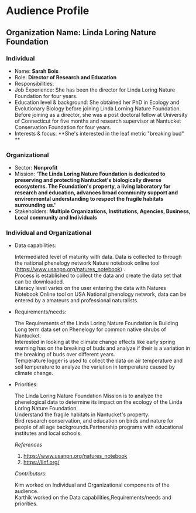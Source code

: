 # Audience Profile 

## Organization Name: Linda Loring Nature Foundation 

### Individual
 * Name: **Sarah Bois** 
 * Role: **Director of Research and Education**
 * Responsibilities: 
 * Job Experience: She has been the director for Linda Loring Nature Foundation for four years. 
 * Education level & background: She obtained her PhD in Ecology and Evolutionary Biology before joining Linda Lorning Nature Foundation. Before joining as a director, she was a post doctoral fellow at University of Connecticut for five months and research supervisor at Nantucket Conservation Foundation for four years. 
 * Interests & focus: **She's interested in the leaf metric "breaking bud" ** 
    
 ### Organizational 
 * Sector: **Nonprofit**
 * Mission: **'The Linda Loring Nature Foundation is dedicated to preserving and protecting Nantucket's biologically diverse ecosystems. The Foundation's property, a living laboratory for research and education, advances broad community support and environmental understanding to respect the fragile habitats surrounding us.'**
 * Stakeholders: **Multiple Organizations, Institutions, Agencies, Business, Local community and Individuals** 
 
 ### Individual and Organizational 
 * Data capabilities: 
 
   Intermediated level of maturity with data. Data is collected to through the national phenelogy network Nature notebook online tool   (https://www.usanpn.org/natures_notebook) .<br/>
   Process is established to collect the data and create the data set that can be downloaded.<br/>
   Literacy level varies on the user entering the data with Natures Notebook Online tool on USA National phenology network, data can be entered by a amateurs and professional naturalists.<br/>
   
 * Requirements/needs: 
 
   The Requirements of the Linda Loring Nature Foundation is Building Long term data set on Phenelogy for common native shrubs of  Nantucket.<br/>
   Interested in looking at the climate change effects like early spring warming has on the breaking of buds and analyze if their is a variation in the breaking of buds over different years.<br/>
   Temperature logger is used to collect the data on air temperature and soil temperature to analyze the variation in temperature caused by climate change.
 
 * Priorities: 
 
    The Linda Loring Nature Foundation Mission is to analyze the phenelogical data to determine its impact on the ecology of the Linda Loring Nature Foundation.<br/>
    Understand the fragile habitats in Nantucket's property.<br/>
    Bird research conservation, and education on birds and nature for people of all age backgrounds.Partnership programs with   educational institutes and local schools. 
  
  
 
 
 
 
   _References_
    1) https://www.usanpn.org/natures_notebook
    2) https://llnf.org/
 
   _Contributors_:
   
   Kim worked on Individual and Organizational components of the audience.<br/>
   Karthik worked on the Data capabilities,Requirements/needs and priorities.
   
   
 
 
 
 
